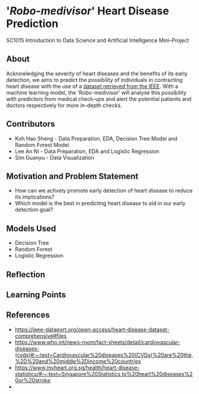 # '_Robo-medivisor_' Heart Disease Prediction
SC1015 Introduction to Data Science and Artificial Intelligence Mini-Project

## About
Acknowledging the severity of heart diseases and the benefits of its early detection, we aims to predict the possibility of individuals in contracting heart disease with the use of a [dataset retrieved from the IEEE](https://ieee-dataport.org/open-access/heart-disease-dataset-comprehensive#files). With a machine learning model, the 'Robo-medivisor' will analyse this possibility with predictors from medical check-ups and alert the potential patients and doctors respectively for more in-depth checks.

## Contributors
- Koh Hao Sheng - Data Preparation, EDA, Decision Tree Model and Random Forest Model
- Lee An Ni - Data Preparation, EDA and Logistic Regression
- Sim Guanyu - Data Visualization

## Motivation and Problem Statement
- How can we actively promote early detection of heart disease to reduce its implications?
- Which model is the best in predicting heart disease to aid in our early detection goal?

## Models Used
- Decision Tree
- Random Forest
- Logistic Regression

## Reflection

## Learning Points

## References
- https://ieee-dataport.org/open-access/heart-disease-dataset-comprehensive#files
- https://www.who.int/news-room/fact-sheets/detail/cardiovascular-diseases-(cvds)#:~:text=Cardiovascular%20diseases%20(CVDs)%20are%20the,%2D%20and%20middle%2Dincome%20countries
- https://www.myheart.org.sg/health/heart-disease-statistics/#:~:text=Singapore%20Statistics,to%20heart%20diseases%20or%20stroke.
- 



